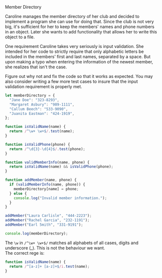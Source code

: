 Member Directory

Caroline manages the member directory of her club and decided to implement a program she can use for doing that. Since the club is not very big, it's sufficient for her to keep the members' names and phone numbers in an object. Later she wants to add functionality that allows her to write this object to a file.

One requirement Caroline takes very seriously is input validation. She intended for her code to strictly require that only alphabetic letters be included in the members' first and last names, separated by a space. But upon making a typo when entering the information of the newest member, she realizes that isn't the case.

Figure out why not and fix the code so that it works as expected. You may also consider writing a few more test cases to insure that the input validation requirement is properly met.

```javascript
let memberDirectory = {
  "Jane Doe": "323-8293",
  "Margaret Asbury": "989-1111",
  "Callum Beech": "533-9090",
  "Juanita Eastman": "424-1919",
};

function isValidName(name) {
  return /^\w+ \w+$/.test(name);
}

function isValidPhone(phone) {
  return /^\d{3}-\d{4}$/.test(phone);
}

function validMemberInfo(name, phone) {
  return isValidName(name) && isValidPhone(phone);
}

function addMember(name, phone) {
  if (validMemberInfo(name, phone)) {
    memberDirectory[name] = phone;
  } else {
    console.log("Invalid member information.");
  }
}

addMember("Laura Carlisle", "444-2223");
addMember("Rachel Garcia", "232-1191");
addMember("Earl 5mith", "331-9191");

console.log(memberDirectory);
```

The `\w` in `/^\w+ \w+$/` matches all alphabets of all cases, digits and underscore (\_). This is not the behaviour we want.  
The correct rege is:

```javascript
function isValidName(name) {
  return /^[a-z]+ [a-z]+$/i.test(name);
}
```
